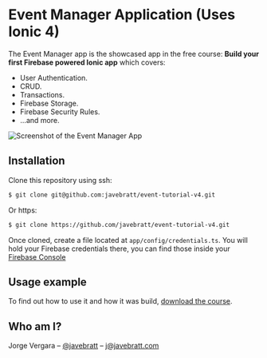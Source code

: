 # Event Manager Application (Uses Ionic 4)

The Event Manager app is the showcased app in the free course: **Build your
first Firebase powered Ionic app** which covers:

- User Authentication.
- CRUD.
- Transactions.
- Firebase Storage.
- Firebase Security Rules.
- ...and more.

![Screenshot of the Event Manager App](https://javebratt.com/wp-content/uploads/2017/12/banner.png)

## Installation

Clone this repository using ssh:

```sh
$ git clone git@github.com:javebratt/event-tutorial-v4.git
```

Or https:

```sh
$ git clone https://github.com/javebratt/event-tutorial-v4.git
```

Once cloned, create a file located at `app/config/credentials.ts`. You will hold your Firebase credentials there, you can find those inside your [Firebase Console](https://console.firebase.google.com)

## Usage example

To find out how to use it and how it was build,
[download the course](https://javebratt.com/firebase-free-course/?ref=githubrepo).

## Who am I?

Jorge Vergara – [@javebratt](https://twitter.com/javebratt) – j@javebratt.com
